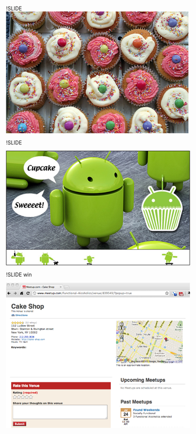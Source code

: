 !SLIDE
![cupcakes](cakeshop/cupcakes.jpg "cupcakes")

!SLIDE

![android](cakeshop/android-cupcake.jpg "android")

!SLIDE
win

![cakeshop](cakeshop/cakeshop.png "cakeshop")
